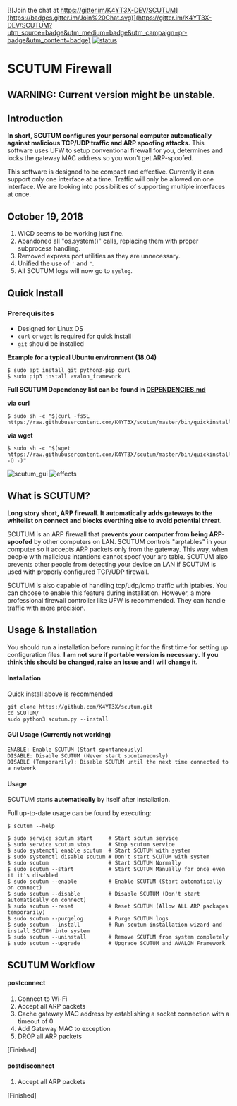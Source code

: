 [![Join the chat at https://gitter.im/K4YT3X-DEV/SCUTUM](https://badges.gitter.im/Join%20Chat.svg)](https://gitter.im/K4YT3X-DEV/SCUTUM?utm_source=badge&utm_medium=badge&utm_campaign=pr-badge&utm_content=badge)
[![status](https://travis-ci.org/K4YT3X/scutum.svg)](https://travis-ci.org/K4YT3X/scutum)

# SCUTUM Firewall

## WARNING: Current version might be unstable.

## Introduction

**In short, SCUTUM configures your personal computer automatically against malicious TCP/UDP traffic and ARP spoofing attacks.** This software uses UFW to setup conventional firewall for you, determines and locks the gateway MAC address so you won't get ARP-spoofed.

This software is designed to be compact and effective. Currently it can support only one interface at a time. Traffic will only be allowed on one interface. We are looking into possibilities of supporting multiple interfaces at once.

## October 19, 2018

1. WICD seems to be working just fine.
1. Abandoned all "os.system()" calls, replacing them with proper subprocess handling.
1. Removed express port utilities as they are unnecessary.
1. Unified the use of `'` and `"`.
1. All SCUTUM logs will now go to `syslog`.

## Quick Install

### Prerequisites

* Designed for Linux OS
* `curl` or `wget` is required for quick install
* `git` should be installed

**Example for a typical Ubuntu environment (18.04)**
```
$ sudo apt install git python3-pip curl
$ sudo pip3 install avalon_framework
```

**Full SCUTUM Dependency list can be found in [DEPENDENCIES.md](https://github.com/K4YT3X/scutum/blob/master/README.md)**

**via curl**

```
$ sudo sh -c "$(curl -fsSL https://raw.githubusercontent.com/K4YT3X/scutum/master/bin/quickinstall.sh)"
```

**via wget**

```
$ sudo sh -c "$(wget https://raw.githubusercontent.com/K4YT3X/scutum/master/bin/quickinstall.sh -O -)"
```

![scutum_gui](https://user-images.githubusercontent.com/21986859/29802954-bb3475f2-8c46-11e7-8c21-efae476ac5a6.png)
![effects](https://user-images.githubusercontent.com/21986859/44294941-86b5da80-a26d-11e8-9ed1-f67171a3f4d2.png)

## What is SCUTUM?

**Long story short, ARP firewall. It automatically adds gateways to the whitelist on connect and blocks everthing else to avoid potential threat.**

SCUTUM is an ARP firewall that **prevents your computer from being ARP-spoofed** by other computers on LAN. SCUTUM controls "arptables" in your computer so it accepts ARP packets only from the gateway. This way, when people with malicious intentions cannot spoof your arp table. SCUTUM also prevents other people from detecting your device on LAN if SCUTUM is used with properly configured TCP/UDP firewall.

SCUTUM is also capable of handling tcp/udp/icmp traffic with iptables. You can choose to enable this feature during installation. However, a more professional firewall controller like UFW is recommended. They can handle traffic with more precision.

## Usage & Installation

You should run a installation before running it for the first time for setting up configuration files. 
<b>I am not sure if portable version is necessary. If you think this should be changed, raise an issue and I will change it.</b>

#### Installation

Quick install above is recommended

```
git clone https://github.com/K4YT3X/scutum.git
cd SCUTUM/
sudo python3 scutum.py --install
```

#### GUI Usage (Currently not working)

```
ENABLE: Enable SCUTUM (Start spontaneously)
DISABLE: Disable SCUTUM (Never start spontaneously)
DISABLE (Temporarily): Disable SCUTUM until the next time connected to a network
```

#### Usage

SCUTUM starts **automatically** by itself after installation.

Full up-to-date usage can be found by executing:
```
$ scutum --help
```
```
$ sudo service scutum start     # Start scutum service
$ sudo service scutum stop      # Stop scutum service
$ sudo systemctl enable scutum  # Start SCUTUM with system
$ sudo systemctl disable scutum # Don't start SCUTUM with system
$ sudo scutum                   # Start SCUTUM Normally
$ sudo scutum --start           # Start SCUTUM Manually for once even it it's disabled
$ sudo scutum --enable          # Enable SCUTUM (Start automatically on connect)
$ sudo scutum --disable         # Disable SCUTUM (Don't start automatically on connect)
$ sudo scutum --reset           # Reset SCUTUM (Allow ALL ARP packages temporarily)
$ sudo scutum --purgelog        # Purge SCUTUM logs
$ sudo scutum --install         # Run scutum installation wizard and install SCUTUM into system
$ sudo scutum --uninstall       # Remove SCUTUM from system completely 
$ sudo scutum --upgrade         # Upgrade SCUTUM and AVALON Framework
```

## SCUTUM Workflow

#### postconnect

1. Connect to Wi-Fi
2. Accept all ARP packets
3. Cache gateway MAC address by establishing a socket connection with a timeout of 0
4. Add Gateway MAC to exception
5. DROP all ARP packets

[Finished]

#### postdisconnect

1. Accept all ARP packets

[Finished]
